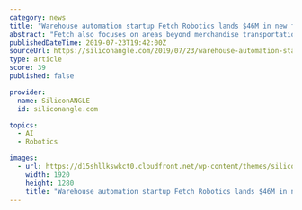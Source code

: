 ```yaml
---
category: news
title: "Warehouse automation startup Fetch Robotics lands $46M in new funding"
abstract: "Fetch also focuses on areas beyond merchandise transportation. The startup provides robots for artificial intelligence research, as well as a machine called TagSurveyor that can scan the items ..."
publishedDateTime: 2019-07-23T19:42:00Z
sourceUrl: https://siliconangle.com/2019/07/23/warehouse-automation-startup-fetch-robotics-lands-46m-new-funding/
type: article
score: 39
published: false

provider:
  name: SiliconANGLE
  id: siliconangle.com

topics:
  - AI
  - Robotics

images:
  - url: https://d15shllkswkct0.cloudfront.net/wp-content/themes/siliconangle/img/File.jpg
    width: 1920
    height: 1280
    title: "Warehouse automation startup Fetch Robotics lands $46M in new funding"
---
```

